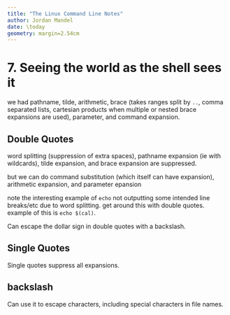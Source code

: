 ```yaml
---
title: "The Linux Command Line Notes"
author: Jordan Mandel
date: \today
geometry: margin=2.54cm
---
```


# 7. Seeing the world as the shell sees it
we had pathname, tilde, arithmetic, brace (takes ranges split by 
`..`, comma separated lists, cartesian products when multiple or nested brace expansions are used), parameter, and command expansion.

## Double Quotes
word splitting (suppression of extra spaces), pathname expansion (ie with wildcards), tilde expansion, and brace expansion are suppressed.

but we can do command substitution (which itself can have expansion), arithmetic expansion, and parameter epansion

note the interesting example of `echo` not outputting some intended line breaks/etc due to word splitting. get around this with double quotes. example of this is `echo $(cal)`.

Can escape the dollar sign in double quotes with a backslash.

## Single Quotes
Single quotes suppress all expansions.

## backslash
Can use it to escape characters, including special characters in file names.
